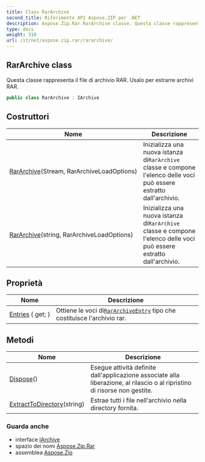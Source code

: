 ```yaml
---
title: Class RarArchive
second_title: Riferimento API Aspose.ZIP per .NET
description: Aspose.Zip.Rar.RarArchive classe. Questa classe rappresenta il file di archivio RAR. Usalo per estrarre archivi RAR.
type: docs
weight: 310
url: /it/net/aspose.zip.rar/rararchive/
---
```

## RarArchive class

Questa classe rappresenta il file di archivio RAR. Usalo per estrarre archivi RAR.

```csharp
public class RarArchive : IArchive
```

## Costruttori

| Nome | Descrizione |
| --- | --- |
| [RarArchive](rararchive/#constructor)(Stream, RarArchiveLoadOptions) | Inizializza una nuova istanza di`RarArchive` classe e compone l'elenco delle voci può essere estratto dall'archivio. |
| [RarArchive](rararchive/#constructor_1)(string, RarArchiveLoadOptions) | Inizializza una nuova istanza di`RarArchive` classe e compone l'elenco delle voci può essere estratto dall'archivio. |

## Proprietà

| Nome | Descrizione |
| --- | --- |
| [Entries](../../aspose.zip.rar/rararchive/entries/) { get; } | Ottiene le voci di[`RarArchiveEntry`](../rararchiveentry/) tipo che costituisce l'archivio rar. |

## Metodi

| Nome | Descrizione |
| --- | --- |
| [Dispose](../../aspose.zip.rar/rararchive/dispose/)() | Esegue attività definite dall'applicazione associate alla liberazione, al rilascio o al ripristino di risorse non gestite. |
| [ExtractToDirectory](../../aspose.zip.rar/rararchive/extracttodirectory/#extracttodirectory)(string) | Estrae tutti i file nell'archivio nella directory fornita. |

### Guarda anche

* interface [IArchive](../../aspose.zip/iarchive/)
* spazio dei nomi [Aspose.Zip.Rar](../../aspose.zip.rar/)
* assemblea [Aspose.Zip](../../)


